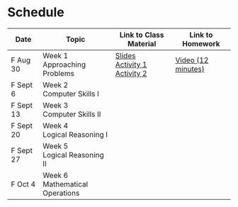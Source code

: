 # Schedule

| Date | Topic | Link to Class Material | Link to Homework |
|------|-------|------------------------|------------------|
| F Aug 30 | Week 1 </br> Approaching Problems|[Slides](./Week1-ApproachingProblems/) </br> [Activity 1]() </br> [Activity 2]()|[Video (12 minutes)](https://docs.google.com/presentation/d/106-7jqreOpa_cDKEp-1g5BMoANwMnRBejTjEIE6qxOM/preview?rm=minimal&slide=4)||
| F Sept 6 | Week 2 </br>  Computer Skills I |||
| F Sept 13 | Week 3 </br>  Computer Skills II |||
| F Sept 20 | Week 4 </br>  Logical Reasoning I |||
| F Sept 27 | Week 5 </br>  Logical Reasoning II |||
| F Oct 4 | Week 6 </br>  Mathematical Operations |||
